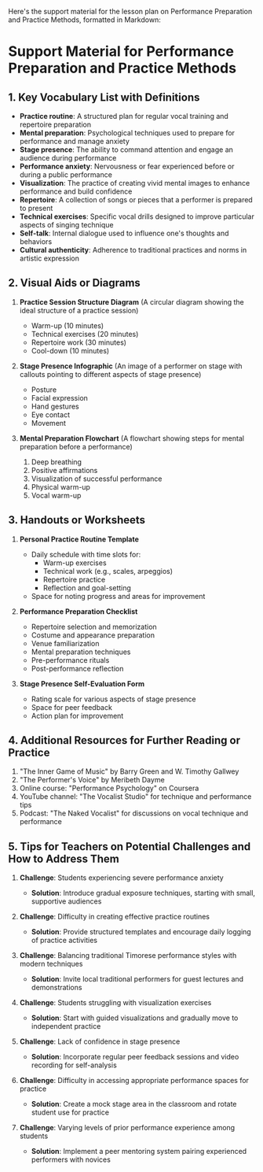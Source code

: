 Here's the support material for the lesson plan on Performance Preparation and Practice Methods, formatted in Markdown:

# Support Material for Performance Preparation and Practice Methods

## 1. Key Vocabulary List with Definitions

- **Practice routine**: A structured plan for regular vocal training and repertoire preparation
- **Mental preparation**: Psychological techniques used to prepare for performance and manage anxiety
- **Stage presence**: The ability to command attention and engage an audience during performance
- **Performance anxiety**: Nervousness or fear experienced before or during a public performance
- **Visualization**: The practice of creating vivid mental images to enhance performance and build confidence
- **Repertoire**: A collection of songs or pieces that a performer is prepared to present
- **Technical exercises**: Specific vocal drills designed to improve particular aspects of singing technique
- **Self-talk**: Internal dialogue used to influence one's thoughts and behaviors
- **Cultural authenticity**: Adherence to traditional practices and norms in artistic expression

## 2. Visual Aids or Diagrams

1. **Practice Session Structure Diagram**
   (A circular diagram showing the ideal structure of a practice session)
   - Warm-up (10 minutes)
   - Technical exercises (20 minutes)
   - Repertoire work (30 minutes)
   - Cool-down (10 minutes)

2. **Stage Presence Infographic**
   (An image of a performer on stage with callouts pointing to different aspects of stage presence)
   - Posture
   - Facial expression
   - Hand gestures
   - Eye contact
   - Movement

3. **Mental Preparation Flowchart**
   (A flowchart showing steps for mental preparation before a performance)
   1. Deep breathing
   2. Positive affirmations
   3. Visualization of successful performance
   4. Physical warm-up
   5. Vocal warm-up

## 3. Handouts or Worksheets

1. **Personal Practice Routine Template**
   - Daily schedule with time slots for:
     * Warm-up exercises
     * Technical work (e.g., scales, arpeggios)
     * Repertoire practice
     * Reflection and goal-setting
   - Space for noting progress and areas for improvement

2. **Performance Preparation Checklist**
   - Repertoire selection and memorization
   - Costume and appearance preparation
   - Venue familiarization
   - Mental preparation techniques
   - Pre-performance rituals
   - Post-performance reflection

3. **Stage Presence Self-Evaluation Form**
   - Rating scale for various aspects of stage presence
   - Space for peer feedback
   - Action plan for improvement

## 4. Additional Resources for Further Reading or Practice

1. "The Inner Game of Music" by Barry Green and W. Timothy Gallwey
2. "The Performer's Voice" by Meribeth Dayme
3. Online course: "Performance Psychology" on Coursera
4. YouTube channel: "The Vocalist Studio" for technique and performance tips
5. Podcast: "The Naked Vocalist" for discussions on vocal technique and performance

## 5. Tips for Teachers on Potential Challenges and How to Address Them

1. **Challenge**: Students experiencing severe performance anxiety
   - **Solution**: Introduce gradual exposure techniques, starting with small, supportive audiences

2. **Challenge**: Difficulty in creating effective practice routines
   - **Solution**: Provide structured templates and encourage daily logging of practice activities

3. **Challenge**: Balancing traditional Timorese performance styles with modern techniques
   - **Solution**: Invite local traditional performers for guest lectures and demonstrations

4. **Challenge**: Students struggling with visualization exercises
   - **Solution**: Start with guided visualizations and gradually move to independent practice

5. **Challenge**: Lack of confidence in stage presence
   - **Solution**: Incorporate regular peer feedback sessions and video recording for self-analysis

6. **Challenge**: Difficulty in accessing appropriate performance spaces for practice
   - **Solution**: Create a mock stage area in the classroom and rotate student use for practice

7. **Challenge**: Varying levels of prior performance experience among students
   - **Solution**: Implement a peer mentoring system pairing experienced performers with novices
